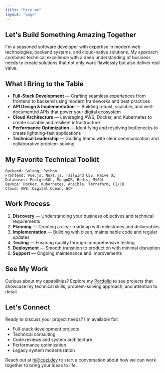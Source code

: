 ```yaml
---
title: "Hire me"
layout: "page"
---
```


## Let's Build Something Amazing Together

I'm a seasoned software developer with expertise in modern web technologies, backend systems, and cloud-native solutions. My approach combines technical excellence with a deep understanding of business needs to create solutions that not only work flawlessly but also deliver real value.

## What I Bring to the Table

- **Full-Stack Development** — Crafting seamless experiences from frontend to backend using modern frameworks and best practices
- **API Design & Implementation** — Building robust, scalable, and well-documented APIs that power your digital ecosystem
- **Cloud Architecture** — Leveraging AWS, Docker, and Kubernetes to create scalable and resilient infrastructure
- **Performance Optimization** — Identifying and resolving bottlenecks to create lightning-fast applications
- **Technical Leadership** — Guiding teams with clear communication and collaborative problem-solving

## My Favorite Technical Toolkit

```
Backend: Golang, Python
Frontend: Vue.js, Nuxt.js, Tailwind CSS, Naive UI
Databases: PostgreSQL, MongoDB, Redis, MySQL
DevOps: Docker, Kubernetes, Ansible, Terraform, CI/CD
Cloud: AWS, Digital Ocean, GCP
```

## Work Process

1. **Discovery** — Understanding your business objectives and technical requirements
2. **Planning** — Creating a clear roadmap with milestones and deliverables
3. **Implementation** — Building with clean, maintainable code and regular updates
4. **Testing** — Ensuring quality through comprehensive testing
5. **Deployment** — Smooth transition to production with minimal disruption
6. **Support** — Ongoing maintenance and improvements

## See My Work

Curious about my capabilities? Explore my [Portfolio](/portfolio/) to see projects that showcase my technical skills, problem-solving approach, and attention to detail.

## Let's Connect

Ready to discuss your project needs? I'm available for:

- Full-stack development projects
- Technical consulting
- Code reviews and system architecture
- Performance optimization
- Legacy system modernization

Reach out at [hi@cozi.dev](mailto:hi@cozi.dev) to start a conversation about how we can work together to bring your ideas to life.